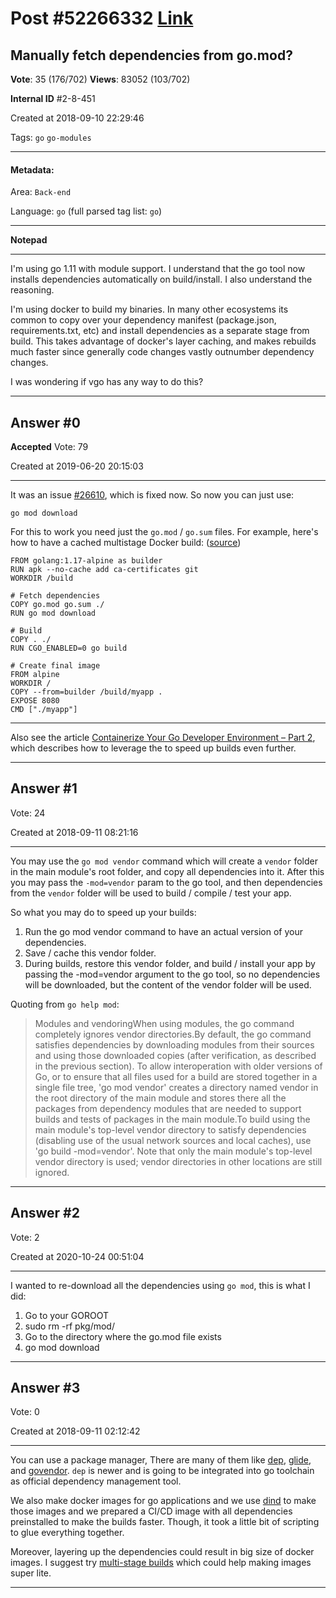 
# Post \#52266332 [Link](https://stackoverflow.com/questions/52266332/)

## Manually fetch dependencies from go.mod?

**Vote**: 35 (176/702) **Views**: 83052 (103/702) 

**Internal ID** \#2-8-451

Created at 2018-09-10 22:29:46

Tags: `go` `go-modules`

----------

#### Metadata:

Area: `Back-end`

Language: `go` (full parsed tag list: `go`)

----------

**Notepad**


----------

I'm using go 1.11 with module support. I understand that the go tool now installs dependencies automatically on build/install. I also understand the reasoning.

I'm using docker to build my binaries. In many other ecosystems its common to copy over your dependency manifest (package.json, requirements.txt, etc) and install dependencies as a separate stage from build. This takes advantage of docker's layer caching, and makes rebuilds much faster since generally code changes vastly outnumber dependency changes.

I was wondering if vgo has any way to do this?


----------
        
## Answer \#0

**Accepted** Vote: 79

Created at 2019-06-20 20:15:03

------------

It was an issue [#26610](https://github.com/golang/go/issues/26610), which is fixed now.
So now you can just use:
```
go mod download
```

For this to work you need just the `go.mod` / `go.sum` files.
For example, here's how to have a cached multistage Docker build: ([source](https://www.docker.com/blog/containerize-your-go-developer-environment-part-1/))
```
FROM golang:1.17-alpine as builder
RUN apk --no-cache add ca-certificates git
WORKDIR /build

# Fetch dependencies
COPY go.mod go.sum ./
RUN go mod download

# Build
COPY . ./
RUN CGO_ENABLED=0 go build

# Create final image
FROM alpine
WORKDIR /
COPY --from=builder /build/myapp .
EXPOSE 8080
CMD ["./myapp"]
```


---


Also see the article [Containerize Your Go Developer Environment – Part 2](https://www.docker.com/blog/containerize-your-go-developer-environment-part-2/), which describes how to leverage the  to speed up builds even further.


------------
    
    
## Answer \#1

 Vote: 24

Created at 2018-09-11 08:21:16

------------

You may use the `go mod vendor` command which will create a `vendor` folder in the main module's root folder, and copy all dependencies into it. After this you may pass the `-mod=vendor` param to the go tool, and then dependencies from the `vendor` folder will be used to build / compile / test your app.

So what you may do to speed up your builds:


1. Run the go mod vendor command to have an actual version of your dependencies.
2. Save / cache this vendor folder.
3. During builds, restore this vendor folder, and build / install your app by passing the -mod=vendor argument to the go tool, so no dependencies will be downloaded, but the content of the vendor folder will be used.



Quoting from `go help mod`:

> Modules and vendoringWhen using modules, the go command completely ignores vendor directories.By default, the go command satisfies dependencies by downloading modules
  from their sources and using those downloaded copies (after verification,
  as described in the previous section). To allow interoperation with older
  versions of Go, or to ensure that all files used for a build are stored
  together in a single file tree, 'go mod vendor' creates a directory named
  vendor in the root directory of the main module and stores there all the
  packages from dependency modules that are needed to support builds and
  tests of packages in the main module.To build using the main module's top-level vendor directory to satisfy
  dependencies (disabling use of the usual network sources and local
  caches), use 'go build -mod=vendor'. Note that only the main module's
  top-level vendor directory is used; vendor directories in other locations
  are still ignored.


------------
    
    
## Answer \#2

 Vote: 2

Created at 2020-10-24 00:51:04

------------

I wanted to re-download all the dependencies using `go mod`, this is what I did:

1. Go to your GOROOT
2. sudo rm -rf pkg/mod/
3. Go to the directory where the go.mod file exists
4. go mod download




------------
    
    
## Answer \#3

 Vote: 0

Created at 2018-09-11 02:12:42

------------

You can use a package manager, There are many of them like [dep](https://github.com/golang/dep), [glide](https://github.com/Masterminds/glide), and [govendor](https://github.com/kardianos/govendor). `dep` is newer and is going to be integrated into go toolchain as official dependency management tool.

We also make docker images for go applications and we use [dind](https://jpetazzo.github.io/2015/09/03/do-not-use-docker-in-docker-for-ci/) to make those images and we prepared a CI/CD image with all dependencies preinstalled to make the builds faster. Though, it took a little bit of scripting to glue everything together.

Moreover, layering up the dependencies could result in big size of docker images. I suggest try [multi-stage builds](https://docs.docker.com/develop/develop-images/multistage-build/) which could help making images super lite.


------------
    
    